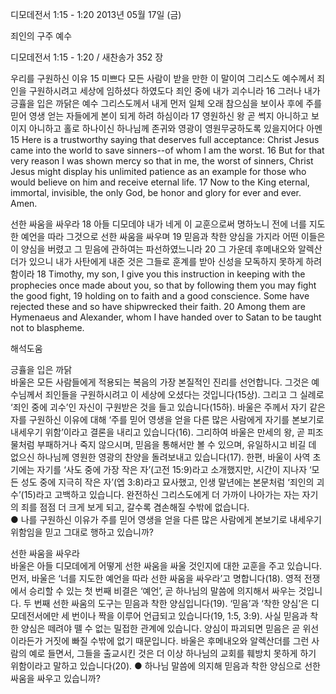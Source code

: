 디모데전서 1:15 - 1:20 
2013년 05월 17일 (금)

죄인의 구주 예수



디모데전서 1:15 - 1:20 / 새찬송가 352 장


우리를 구원하신 이유
15 미쁘다 모든 사람이 받을 만한 이 말이여 그리스도 예수께서 죄인을 구원하시려고 세상에 임하셨다 하였도다 죄인 중에 내가 괴수니라 16 그러나 내가 긍휼을 입은 까닭은 예수 그리스도께서 내게 먼저 일체 오래 참으심을 보이사 후에 주를 믿어 영생 얻는 자들에게 본이 되게 하려 하심이라 17 영원하신 왕 곧 썩지 아니하고 보이지 아니하고 홀로 하나이신 하나님께 존귀와 영광이 영원무궁하도록 있을지어다 아멘
15 Here is a trustworthy saying that deserves full acceptance: Christ Jesus came into the world to save sinners--of whom I am the worst. 16 But for that very reason I was shown mercy so that in me, the worst of sinners, Christ Jesus might display his unlimited patience as an example for those who would believe on him and receive eternal life. 17 Now to the King eternal, immortal, invisible, the only God, be honor and glory for ever and ever. Amen.   

선한 싸움을 싸우라
18 아들 디모데야 내가 네게 이 교훈으로써 명하노니 전에 너를 지도한 예언을 따라 그것으로 선한 싸움을 싸우며 19 믿음과 착한 양심을 가지라 어떤 이들은 이 양심을 버렸고 그 믿음에 관하여는 파선하였느니라 20 그 가운데 후메내오와 알렉산더가 있으니 내가 사탄에게 내준 것은 그들로 훈계를 받아 신성을 모독하지 못하게 하려 함이라
18 Timothy, my son, I give you this instruction in keeping with the prophecies once made about you, so that by following them you may fight the good fight, 19 holding on to faith and a good conscience. Some have rejected these and so have shipwrecked their faith. 20 Among them are Hymenaeus and Alexander, whom I have handed over to Satan to be taught not to blaspheme.

해석도움





긍휼을 입은 까닭  
바울은 모든 사람들에게 적용되는 복음의 가장 본질적인 진리를 선언합니다. 그것은 예수님께서 죄인들을 구원하시려고 이 세상에 오셨다는 것입니다(15상). 그리고 그 실례로 ‘죄인 중에 괴수’인 자신이 구원받은 것을 들고 있습니다(15하). 바울은 주께서 자기 같은 자를 구원하신 이유에 대해 ‘주를 믿어 영생을 얻을 다른 많은 사람에게 자기를 본보기로 내세우기 위함’이라고 결론을 내리고 있습니다(16). 그리하여 바울은 만세의 왕, 곧 피조물처럼 부패하거나 죽지 않으시며, 믿음을 통해서만 볼 수 있으며, 유일하시고 비길 데 없으신 하나님께 영원한 영광의 찬양을 돌려보내고 있습니다(17). 한편, 바울이 사역 초기에는 자기를 ‘사도 중에 가장 작은 자’(고전 15:9)라고 소개했지만, 시간이 지나자 ‘모든 성도 중에 지극히 작은 자’(엡 3:8)라고 묘사했고, 인생 말년에는 본문처럼 ‘죄인의 괴수’(15)라고 고백하고 있습니다. 완전하신 그리스도에게 더 가까이 나아가는 자는 자기의 죄를 점점 더 크게 보게 되고, 갈수록 겸손해질 수밖에 없습니다.      
● 나를 구원하신 이유가 주를 믿어 영생을 얻을 다른 많은 사람에게 본보기로 내세우기 위함임을 믿고 그대로 행하고 있습니까? 

선한 싸움을 싸우라  
바울은 아들 디모데에게 어떻게 선한 싸움을 싸울 것인지에 대한 교훈을 주고 있습니다. 먼저, 바울은 ‘너를 지도한 예언을 따라 선한 싸움을 싸우라’고 명합니다(18). 영적 전쟁에서 승리할 수 있는 첫 번째 비결은 ‘예언’, 곧 하나님의 말씀에 의지해서 싸우는 것입니다. 두 번째 선한 싸움의 도구는 믿음과 착한 양심입니다(19). ‘믿음’과 ‘착한 양심’은 디모데전서에만 세 번이나 짝을 이루어 언급되고 있습니다(19, 1:5, 3:9). 사실 믿음과 착한 양심은 떼려야 뗄 수 없는 밀접한 관계에 있습니다. 양심이 파괴되면 믿음은 곧 위선이라든가 거짓에 빠질 수밖에 없기 때문입니다. 바울은 후메내오와 알렉산더를 그런 사람의 예로 들면서, 그들을 출교시킨 것은 더 이상 하나님의 교회를 훼방치 못하게 하기 위함이라고 말하고 있습니다(20). 
● 하나님 말씀에 의지해 믿음과 착한 양심으로 선한 싸움을 싸우고 있습니까?